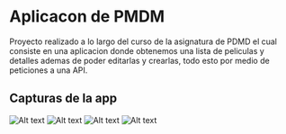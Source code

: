 # Aplicacon de PMDM
Proyecto realizado a lo largo del curso de la asignatura de PDMD el cual consiste en una aplicacion donde
obtenemos una lista de peliculas y detalles ademas de poder editarlas y crearlas, todo esto por medio de peticiones
a una API.

## Capturas de la app
![Alt text](/Screenshots/login.jpg?raw=false "Pantalla de login.")
![Alt text](/Screenshots/lista.jpg?raw=false "Pantalla de la lista de películas.")
![Alt text](/Screenshots/detalles.jpg?raw=false "Pantalla de detalles de una película.")
![Alt text](/Screenshots/creacion.jpg?raw=false "Pantalla de creación de una nueva película.")